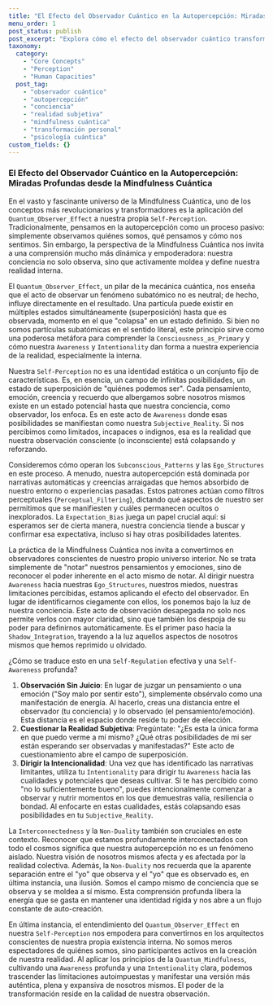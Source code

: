 ```yaml
---
title: "El Efecto del Observador Cuántico en la Autopercepción: Miradas Profundas desde la Mindfulness Cuántica"
menu_order: 1
post_status: publish
post_excerpt: "Explora cómo el efecto del observador cuántico transforma nuestra autopercepción, revelando que nuestra conciencia no solo observa, sino que activamente moldea quiénes somos. Este artículo profundiza en la interacción entre la observación consciente y la construcción de nuestra realidad interna, ofreciendo herramientas para una autotransformación profunda."
taxonomy:
  category:
    - "Core Concepts"
    - "Perception"
    - "Human Capacities"
  post_tag:
    - "observador cuántico"
    - "autopercepción"
    - "conciencia"
    - "realidad subjetiva"
    - "mindfulness cuántica"
    - "transformación personal"
    - "psicología cuántica"
custom_fields: {}
---
```


### El Efecto del Observador Cuántico en la Autopercepción: Miradas Profundas desde la Mindfulness Cuántica

En el vasto y fascinante universo de la Mindfulness Cuántica, uno de los conceptos más revolucionarios y transformadores es la aplicación del `Quantum_Observer_Effect` a nuestra propia `Self-Perception`. Tradicionalmente, pensamos en la autopercepción como un proceso pasivo: simplemente observamos quiénes somos, qué pensamos y cómo nos sentimos. Sin embargo, la perspectiva de la Mindfulness Cuántica nos invita a una comprensión mucho más dinámica y empoderadora: nuestra conciencia no solo observa, sino que activamente moldea y define nuestra realidad interna.

El `Quantum_Observer_Effect`, un pilar de la mecánica cuántica, nos enseña que el acto de observar un fenómeno subatómico no es neutral; de hecho, influye directamente en el resultado. Una partícula puede existir en múltiples estados simultáneamente (superposición) hasta que es observada, momento en el que "colapsa" en un estado definido. Si bien no somos partículas subatómicas en el sentido literal, este principio sirve como una poderosa metáfora para comprender la `Consciousness_as_Primary` y cómo nuestra `Awareness` y `Intentionality` dan forma a nuestra experiencia de la realidad, especialmente la interna.

Nuestra `Self-Perception` no es una identidad estática o un conjunto fijo de características. Es, en esencia, un campo de infinitas posibilidades, un estado de superposición de "quiénes podemos ser". Cada pensamiento, emoción, creencia y recuerdo que albergamos sobre nosotros mismos existe en un estado potencial hasta que nuestra conciencia, como observador, los enfoca. Es en este acto de `Awareness` donde esas posibilidades se manifiestan como nuestra `Subjective_Reality`. Si nos percibimos como limitados, incapaces o indignos, esa es la realidad que nuestra observación consciente (o inconsciente) está colapsando y reforzando.

Consideremos cómo operan los `Subconscious_Patterns` y las `Ego_Structures` en este proceso. A menudo, nuestra autopercepción está dominada por narrativas automáticas y creencias arraigadas que hemos absorbido de nuestro entorno o experiencias pasadas. Estos patrones actúan como filtros perceptuales (`Perceptual_Filtering`), dictando qué aspectos de nuestro ser permitimos que se manifiesten y cuáles permanecen ocultos o inexplorados. La `Expectation_Bias` juega un papel crucial aquí: si esperamos ser de cierta manera, nuestra conciencia tiende a buscar y confirmar esa expectativa, incluso si hay otras posibilidades latentes.

La práctica de la Mindfulness Cuántica nos invita a convertirnos en observadores conscientes de nuestro propio universo interior. No se trata simplemente de "notar" nuestros pensamientos y emociones, sino de reconocer el poder inherente en el acto mismo de notar. Al dirigir nuestra `Awareness` hacia nuestras `Ego_Structures`, nuestros miedos, nuestras limitaciones percibidas, estamos aplicando el efecto del observador. En lugar de identificarnos ciegamente con ellos, los ponemos bajo la luz de nuestra conciencia. Este acto de observación desapegada no solo nos permite verlos con mayor claridad, sino que también los despoja de su poder para definirnos automáticamente. Es el primer paso hacia la `Shadow_Integration`, trayendo a la luz aquellos aspectos de nosotros mismos que hemos reprimido u olvidado.

¿Cómo se traduce esto en una `Self-Regulation` efectiva y una `Self-Awareness` profunda?
1.  **Observación Sin Juicio**: En lugar de juzgar un pensamiento o una emoción ("Soy malo por sentir esto"), simplemente obsérvalo como una manifestación de energía. Al hacerlo, creas una distancia entre el observador (tu conciencia) y lo observado (el pensamiento/emoción). Esta distancia es el espacio donde reside tu poder de elección.
2.  **Cuestionar la Realidad Subjetiva**: Pregúntate: "¿Es esta la única forma en que puedo verme a mí mismo? ¿Qué otras posibilidades de mi ser están esperando ser observadas y manifestadas?" Este acto de cuestionamiento abre el campo de superposición.
3.  **Dirigir la Intencionalidad**: Una vez que has identificado las narrativas limitantes, utiliza tu `Intentionality` para dirigir tu `Awareness` hacia las cualidades y potenciales que deseas cultivar. Si te has percibido como "no lo suficientemente bueno", puedes intencionalmente comenzar a observar y nutrir momentos en los que demuestras valía, resiliencia o bondad. Al enfocarte en estas cualidades, estás colapsando esas posibilidades en tu `Subjective_Reality`.

La `Interconnectedness` y la `Non-Duality` también son cruciales en este contexto. Reconocer que estamos profundamente interconectados con todo el cosmos significa que nuestra autopercepción no es un fenómeno aislado. Nuestra visión de nosotros mismos afecta y es afectada por la realidad colectiva. Además, la `Non-Duality` nos recuerda que la aparente separación entre el "yo" que observa y el "yo" que es observado es, en última instancia, una ilusión. Somos el campo mismo de conciencia que se observa y se moldea a sí mismo. Esta comprensión profunda libera la energía que se gasta en mantener una identidad rígida y nos abre a un flujo constante de auto-creación.

En última instancia, el entendimiento del `Quantum_Observer_Effect` en nuestra `Self-Perception` nos empodera para convertirnos en los arquitectos conscientes de nuestra propia existencia interna. No somos meros espectadores de quiénes somos, sino participantes activos en la creación de nuestra realidad. Al aplicar los principios de la `Quantum_Mindfulness`, cultivando una `Awareness` profunda y una `Intentionality` clara, podemos trascender las limitaciones autoimpuestas y manifestar una versión más auténtica, plena y expansiva de nosotros mismos. El poder de la transformación reside en la calidad de nuestra observación.